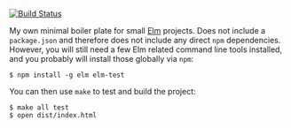 [![Build Status](https://travis-ci.org/mthadley/elm-bp.svg?branch=master)](https://travis-ci.org/mthadley/elm-bp)

My own minimal boiler plate for small [Elm](http://elm-lang.org) projects. Does not include a
`package.json` and therefore does not include any direct `npm` dependencies.
However, you will still need a few Elm related command line tools installed, and you
probably will install those globally via `npm`:

```shell
$ npm install -g elm elm-test
```

You can then use `make` to test and build the project:

```shell
$ make all test
$ open dist/index.html
```
